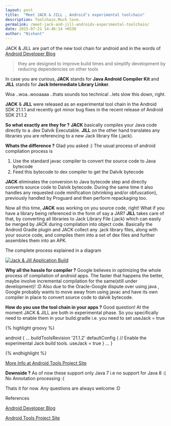 ```yaml
---
layout: post
title:  "Meet JACK & JILL , Android’s experimental toolchain"
description: Toolchain.Much love.
permalink: /meet-jack-and-jill-androids-experimental-toolchain/
date: 2015-07-21 14:46:14 +0530
author: "Nishant"
---
```


JACK & JILL are part of the new tool chain for android and in the words of [Android Developer Blog](http://android-developers.blogspot.co.uk/2014/12/hello-world-meet-our-new-experimental.html)

> they are designed to improve build times and simplify development by reducing dependencies on other tools

In case you are curious, **JACK** stands for **Java Android Compiler Kit** and **JILL** stands for  **Jack Intermediate Library Linker**.

Woa ..woa..wooaaaa ..thats sounds too technical ..lets slow this down, right.

**JACK** & **JILL** were released as an experimental tool chain in the Android SDK  21.1.1 and recently got minor bug fixes in the recent release of Android SDK 21.1.2

**So what exactly are they for  ?**
**JACK** basically compiles your Java code directly to a .dex Dalvik Executable.
**JILL** on the other hand translates any libraries you are referencing to a new Jack library file (.jack).

**Whats the difference ?**
Glad you asked :)
The usual process of android compilation process is
1. Use the standard javac compiler to convert the source code to Java bytecode
2. Feed this bytecode to dex compiler to get the Dalvik bytecode

**JACK** eliminates the conversion to Java bytecode step and directly converts source code to Dalvik bytecode. During the same time it also handles any requested code minification (shrinking and/or obfuscation), previously handled by Proguard and then perform repackaging too.

Now all this time, **JACK** was working on you source code, right!
What if you have a library being referenced in the form of say a JAR?
**JILL** takes care of that, by converting all libraries to Jack Library File (.jack) which can easily be merged by JACK during compilation into object code.
Basically the Android Gradle plugin and JACK collect any .jack library files, along with your source code, and compiles them into a set of dex files and further assembles them into an APK.

The complete process explained in a diagram

[![Jack & Jill Application Build](/assets/images/posts/2015-07-21-meet-jack-and-jill-androids-experimental-toolchain/jacksitesdiagram.png "Jack & Jill Application Build")](/assets/images/posts/2015-07-21-meet-jack-and-jill-androids-experimental-toolchain/jacksitesdiagram.png)

**Why all the hassle for compiler ?**
Google believes in optimizing the whole process of  compilation of android apps. The faster that happens the better, maybe involve incremental compilation for the same(still under development)! :D
Also due to the Oracle-Google dispute over using java , Google probably wants to move away from using javac and have its own compiler in place to convert source code to dalvik bytecode.

**How do you use the tool chain in your apps ?**
Good question! At the moment JACK & JILL are both in experimental phase.
So you specifically need to enable them in your build.gradle i.e. you need to set useJack = true

{% highlight groovy %}

android {
    ...
     buildToolsRevision '21.1.2'
     defaultConfig {
         // Enable the experimental Jack build tools.
         useJack = true
         }
    ...
 }

{% endhighlight %}

[More Info at Android Tools Project Site](http://tools.android.com/tech-docs/jackandjill)

**Downside ?**
As of now these support only Java 7 i.e no support for Java 8 :(
No Annotation processing :(

Thats it for now.
Any questions are always welcome :D

References

[Android Developer Blog](http://android-developers.blogspot.co.uk/2014/12/hello-world-meet-our-new-experimental.html)

[Android Tools Project Site](http://tools.android.com/tech-docs/jackandjill)

